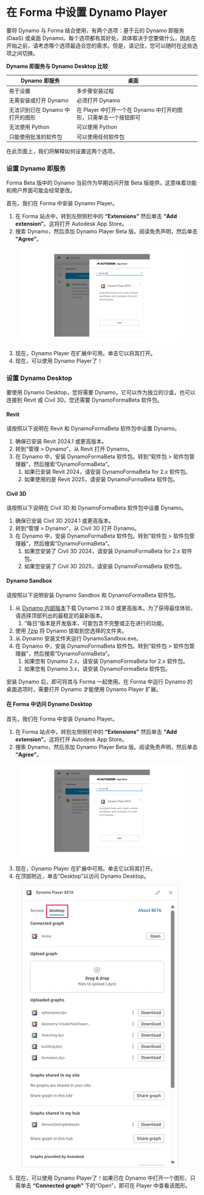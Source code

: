 # 在 Forma 中设置 Dynamo Player

要将 Dynamo 与 Forma 结合使用，有两个选项：基于云的 Dynamo 即服务 (DaaS) 或桌面 Dynamo。每个选项都有其好处，具体取决于您要做什么，因此在开始之前，请考虑哪个选项最适合您的需求。但是，请记住，您可以随时在这些选项之间切换。


**Dynamo 即服务与 Dynamo Desktop 比较**

<table><thead><tr><th>Dynamo 即服务</th><th>桌面</th><th data-hidden></th></tr></thead><tbody><tr><td>易于设置</td><td>多步骤安装过程</td><td></td></tr><tr><td>无需安装或打开 Dynamo</td><td>必须打开 Dynamo</td><td></td></tr><tr><td>无法识别已在 Dynamo 中打开的图形</td><td>在 Player 中打开一个在 Dynamo 中打开的图形，只需单击一个按钮即可</td><td></td></tr><tr><td>无法使用 Python</td><td>可以使用 Python</td><td></td></tr><tr><td>只能使用批准的软件包</td><td>可以使用任何软件包</td><td></td></tr></tbody></table>

在此页面上，我们将解释如何设置这两个选项。

### 设置 Dynamo 即服务

Forma Beta 版中的 Dynamo 当前作为早期访问开放 Beta 版提供，这意味着功能和用户界面可能会经常更改。

首先，我们在 Forma 中安装 Dynamo Player。

1. 在 Forma 站点中，转到左侧侧栏中的 **“Extensions”** 然后单击 **“Add extension”**。这将打开 Autodesk App Store。
2. 搜索 Dynamo，然后添加 Dynamo Player Beta 版。阅读免责声明，然后单击 **“Agree”**。

<figure><img src="../.gitbook/assets/install-player.png" alt=""><figcaption></figcaption></figure>

3. 现在，Dynamo Player 在扩展中可用。单击它以将其打开。
4. 现在，可以使用 Dynamo Player了！

### 设置 Dynamo Desktop

要使用 Dynamo Desktop，您将需要 Dynamo，它可以作为独立的沙盒，也可以连接到 Revit 或 Civil 3D。您还需要 DynamoFormaBeta 软件包。

#### Revit

请按照以下说明在 Revit 和 DynamoFormaBeta 软件包中设置 Dynamo。

1. 确保已安装 Revit 2024.1 或更高版本。
2. 转到“管理 > Dynamo”，从 Revit 打开 Dynamo。
3. 在 Dynamo 中，安装 DynamoFormaBeta 软件包。转到“软件包 > 软件包管理器”，然后搜索“DynamoFormaBeta”。
   1. 如果已安装 Revit 2024，请安装 DynamoFormaBeta for 2.x 软件包。
   2. 如果使用的是 Revit 2025，请安装 DynamoFormaBeta 软件包。

#### Civil 3D

请按照以下说明在 Civil 3D 和 DynamoFormaBeta 软件包中设置 Dynamo。

1. 确保已安装 Civil 3D 2024.1 或更高版本。
2. 转到“管理 > Dynamo”，从 Civil 3D 打开 Dynamo。
3. 在 Dynamo 中，安装 DynamoFormaBeta 软件包。转到“软件包 > 软件包管理器”，然后搜索“DynamoFormaBeta”。
   1. 如果您安装了 Civil 3D 2024，请安装 DynamoFormaBeta for 2.x 软件包。
   2. 如果您安装了 Civil 3D 2025，请安装 DynamoFormaBeta 软件包。

#### Dynamo Sandbox

请按照以下说明安装 Dynamo Sandbox 和 DynamoFormaBeta 软件包。

1. 从 [Dynamo 内部版本](https://dynamobuilds.com/)下载 Dynamo 2.18.0 或更高版本。为了获得最佳体验，请选择顶部列出的最稳定的最新版本。
   1. “每日”版本是开发版本，可能包含不完整或正在进行的功能。
2. 使用 [7zip](https://sparanoid.com/lab/7z/) 将 Dynamo 提取到您选择的文件夹。
3. 从 Dynamo 安装文件夹运行 DynamoSandbox.exe。
4. 在 Dynamo 中，安装 DynamoFormaBeta 软件包。转到“软件包 > 软件包管理器”，然后搜索“DynamoFormaBeta”。
   1. 如果您有 Dynamo 2.x，请安装 DynamoFormaBeta for 2.x 软件包。
   2. 如果您有 Dynamo 3.x，请安装 DynamoFormaBeta 软件包。

安装 Dynamo 后，即可将其与 Forma 一起使用。在 Forma 中运行 Dynamo 的桌面选项时，需要打开 Dynamo 才能使用 Dynamo Player 扩展。

#### 在 Forma 中访问 Dynamo Desktop

首先，我们在 Forma 中安装 Dynamo Player。

1. 在 Forma 站点中，转到左侧侧栏中的 **“Extensions”** 然后单击 **“Add extension”**。这将打开 Autodesk App Store。
2. 搜索 Dynamo，然后添加 Dynamo Player Beta 版。阅读免责声明，然后单击 **“Agree”**。

<figure><img src="../.gitbook/assets/install-player.png" alt=""><figcaption></figcaption></figure>

3. 现在，Dynamo Player 在扩展中可用。单击它以将其打开。
4. 在顶部附近，单击“Desktop”以访问 Dynamo Desktop。

<figure><img src="../.gitbook/assets/dynamo-desktop.png" alt=""><figcaption></figcaption></figure>

5. 现在，可以使用 Dynamo Player了！如果已在 Dynamo 中打开一个图形，只需单击 **“Connected graph”** 下的“Open”，即可在 Player 中查看该图形。
